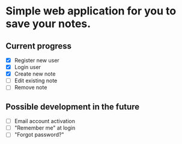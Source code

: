 # Simple web application for you to save your notes.

## Current progress
- [x] Register new user
- [x] Login user
- [x] Create new note
- [ ] Edit existing note
- [ ] Remove note

## Possible development in the future
- [ ] Email account activation
- [ ] "Remember me" at login
- [ ] "Forgot password?"